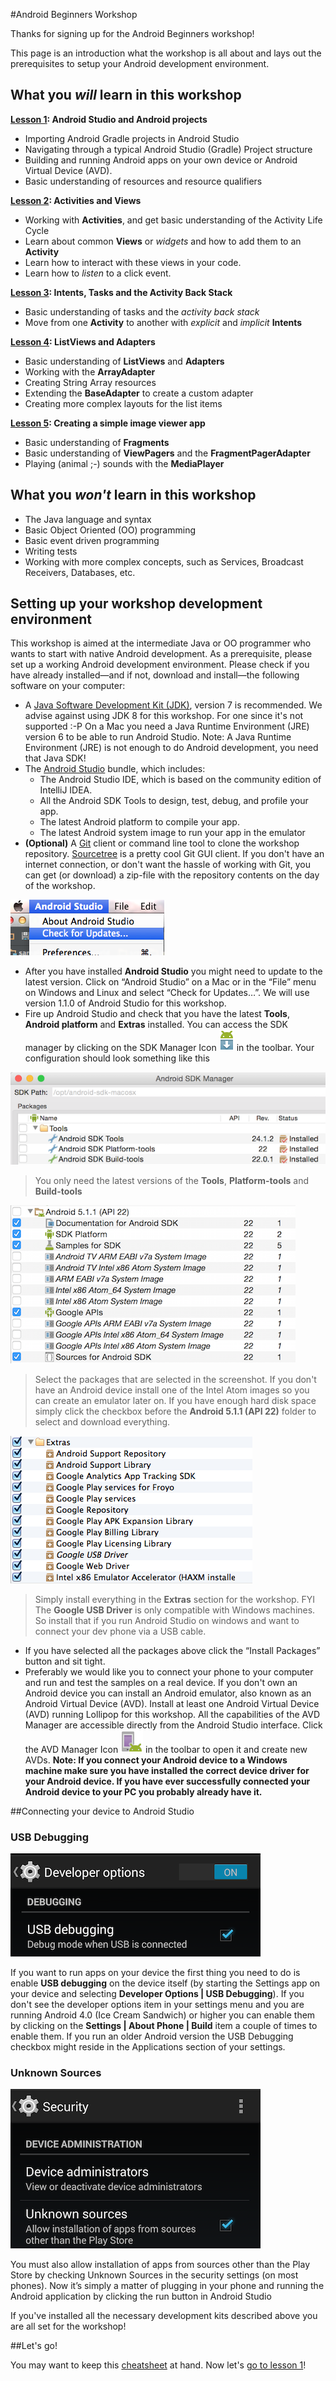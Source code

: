 #Android Beginners Workshop

Thanks for signing up for the Android Beginners workshop! 

This page is an introduction what the workshop is all about and lays out the prerequisites to setup your Android development environment.

## What you _will_ learn in this workshop

**[Lesson 1](section1/README.md): Android Studio and Android projects**
* Importing Android Gradle projects in Android Studio
* Navigating through a typical Android Studio (Gradle) Project structure
* Building and running Android apps on your own device or Android Virtual Device (AVD).
* Basic understanding of resources and resource qualifiers

**[Lesson 2](section2/README.md): Activities and Views**
* Working with **Activities**, and get basic understanding of the Activity Life Cycle
* Learn about common **Views** or _widgets_ and how to add them to an **Activity**
* Learn how to interact with these views in your code.
* Learn how to _listen_ to a click event.

**[Lesson 3](section3/README.md): Intents, Tasks and the Activity Back Stack**
* Basic understanding of tasks and the _activity back stack_
* Move from one **Activity** to another with _explicit_ and _implicit_ **Intents**

**[Lesson 4](section4/README.md): ListViews and Adapters**
* Basic understanding of **ListViews** and **Adapters**
* Working with the **ArrayAdapter**
* Creating String Array resources
* Extending the **BaseAdapter** to create a custom adapter
* Creating more complex layouts for the list items

**[Lesson 5](section5/README.md): Creating a simple image viewer app**
* Basic understanding of **Fragments**
* Basic understanding of **ViewPagers** and the **FragmentPagerAdapter**
* Playing (animal ;-) sounds with the **MediaPlayer**

## What you _won't_ learn in this workshop

* The Java language and syntax
* Basic Object Oriented (OO) programming
* Basic event driven programming
* Writing tests
* Working with more complex concepts, such as Services, Broadcast Receivers, Databases, etc.

## Setting up your workshop development environment
This workshop is aimed at the intermediate Java or OO programmer who wants to start with native Android development. As a prerequisite, please set up a working Android development environment. Please check if you have already installed&mdash;and if not, download and install&mdash;the following software on your computer:

* A [Java Software Development Kit (JDK)](http://www.oracle.com/technetwork/java/javase/downloads/index.html), version 7 is recommended. We advise against using JDK 8 for this workshop. For one since it's not supported :-P On a Mac you need a Java Runtime Environment (JRE) version 6 to be able to run Android Studio. Note: A Java Runtime Environment (JRE) is not enough to do Android development, you need that Java SDK!
* The [Android Studio](http://developer.android.com/sdk/installing/studio.html) bundle, which includes: 
  * The Android Studio IDE, which is based on the community edition of IntelliJ IDEA. 
  * All the Android SDK Tools to design, test, debug, and profile your app. 
  * The latest Android platform to compile your app. 
  * The latest Android system image to run your app in the emulator
* **(Optional)** A [Git](http://git-scm.com/downloads) client or command line tool to clone the workshop repository. [Sourcetree](http://www.sourcetreeapp.com/) is a pretty cool Git GUI client. If you don't have an internet connection, or don't want the hassle of working with Git, you can get (or download) a zip-file with the repository contents on the day of the workshop.

![Android Studio Check for updates](img/android-studio-check-for-updates.png)

* After you have installed **Android Studio** you might need to update to the latest version. Click on “Android Studio” on a Mac or in the “File” menu on Windows and Linux and select “Check for Updates…”. We will use version 1.1.0 of Android Studio for this workshop.
* Fire up Android Studio and check that you have the latest **Tools**, **Android platform** and **Extras** installed. You can access the SDK manager by clicking on the SDK Manager Icon ![SDK Manager Icon](img/sdk-manager-studio.png) in the toolbar. Your configuration should look something like this

![SDK Tools](img/sdk-tools.png)
> You only need the latest versions of the **Tools**, **Platform-tools** and **Build-tools**

![Android 5.1.1 (API 22)](img/sdk-android-api-22.png)
> Select the packages that are selected in the screenshot. If you don't have an Android device install one of the Intel Atom images so you can create an emulator later on. If you have enough hard disk space simply click the checkbox before the **Android 5.1.1 (API 22)** folder to select and download everything.

![Extras](img/sdk-extras.png)
> Simply install everything in the **Extras** section for the workshop. FYI The **Google USB Driver** is only compatible with Windows machines. So install that if you run Android Studio on windows and want to connect your dev phone via a USB cable.

* If you have selected all the packages above click the “Install Packages” button and sit tight.
* Preferably we would like you to connect your phone to your computer and run and test the samples on a real device. If you don't own an Android device you can install an Android emulator, also known as an Android Virtual Device (AVD). Install at least one Android Virtual Device (AVD) running Lollipop for this workshop. All the capabilities of the AVD Manager are accessible directly from the Android Studio interface. Click the AVD Manager Icon ![AVD Manager Icon](img/avd-manager-studio.png) in the toolbar to open it and create new AVDs. **Note: If you connect your Android device to a Windows machine make sure you have installed the correct device driver for your Android device. If you have ever successfully connected your Android device to your PC you probably already have it.**

##Connecting your device to Android Studio

### USB Debugging

![USB Debugging](img/usb-debugging.png)

If you want to run apps on your device the first thing you need to do is enable **USB debugging** on the device itself (by starting the Settings app on your device and selecting **Developer Options | USB Debugging**). If you don't see the developer options item in your settings menu and you are running Android 4.0 (Ice Cream Sandwich) or higher you can enable them by clicking on the **Settings | About Phone | Build** item a couple of times to enable them. If you run an older Android version the USB Debugging checkbox might reside in the Applications section of your settings. 

### Unknown Sources

![Unknown Sources](img/unknown-sources.png)

You must also allow installation of apps from sources other than the Play Store by checking Unknown Sources in the security settings (on most phones). Now it’s simply a matter of plugging in your phone and running the Android application by clicking the run button in Android Studio

If you've installed all the necessary development kits described above you are all set for the workshop!

##Let's go!

You may want to keep this [cheatsheet](cheatsheet.md) at hand. Now let's [go to lesson 1](section1)!
